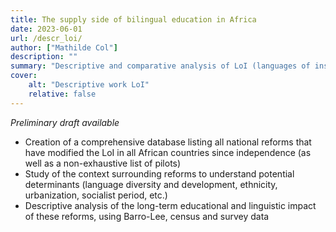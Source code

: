```yaml
---
title: The supply side of bilingual education in Africa
date: 2023-06-01
url: /descr_loi/
author: ["Mathilde Col"]
description: "" 
summary: "Descriptive and comparative analysis of LoI (languages of instruction) policies"
cover:
    alt: "Descriptive work LoI"
    relative: false
---
```


*Preliminary draft available*

- Creation of a comprehensive database listing all national reforms that have modified the LoI in all African countries since independence (as well as a non-exhaustive list of pilots)
- Study of the context surrounding reforms to understand potential determinants (language diversity and development, ethnicity, urbanization, socialist period, etc.)
- Descriptive analysis of the long-term educational and linguistic impact of these reforms, using Barro-Lee, census and survey data
